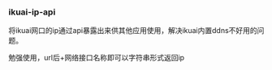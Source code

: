 ### ikuai-ip-api


将ikuai网口的ip通过api暴露出来供其他应用使用，解决ikuai内置ddns不好用的问题。



勉强使用，url后+网络接口名称即可以字符串形式返回ip
